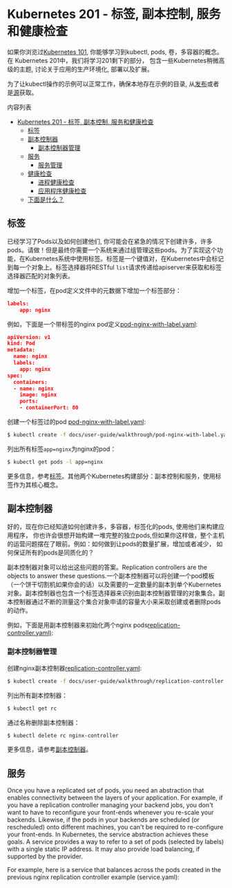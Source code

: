 # **Kubernetes 201 - 标签, 副本控制, 服务和健康检查**

如果你浏览过[Kubernetes 101](http://kubernetes.io/v1.0/docs/user-guide/walkthrough/README.html), 你能够学习到kubectl, pods, 卷，多容器的概念。在 Kubernetes 201中，我们将学习201剩下的部分， 包含一些Kubernetes稍微高级的主题, 讨论关于应用的生产环境化, 部署以及扩展。

为了让kubectl操作的示例可以正常工作，确保本地存在示例的目录, 从[发布](https://github.com/GoogleCloudPlatform/kubernetes/releases)或者是[源](https://github.com/GoogleCloudPlatform/kubernetes)获取。

内容列表

* [Kubernetes 201 - 标签, 副本控制, 服务和健康检查](http://kubernetes.io/v1.0/docs/user-guide/walkthrough/k8s201.html#kubernetes-201---labels-replication-controllers-services-and-health-checking)
   * [标签](http://kubernetes.io/v1.0/docs/user-guide/walkthrough/k8s201.html#labels)
   * [副本控制器](http://kubernetes.io/v1.0/docs/user-guide/walkthrough/k8s201.html#replication-controllers)
     * [副本控制器管理](http://kubernetes.io/v1.0/docs/user-guide/walkthrough/k8s201.html#replication-controller-management)
   * [服务](http://kubernetes.io/v1.0/docs/user-guide/walkthrough/k8s201.html#services)
     * [服务管理](http://kubernetes.io/v1.0/docs/user-guide/walkthrough/k8s201.html#service-management)
   * [健康检查](http://kubernetes.io/v1.0/docs/user-guide/walkthrough/k8s201.html#health-checking)
     * [进程健康检查](http://kubernetes.io/v1.0/docs/user-guide/walkthrough/k8s201.html#process-health-checking)
     * [应用程序健康检查](http://kubernetes.io/v1.0/docs/user-guide/walkthrough/k8s201.html#application-health-checking)
   * [下面是什么？](http://kubernetes.io/v1.0/docs/user-guide/walkthrough/k8s201.html#whats-next)
  
## **标签**

已经学习了Pods以及如何创建他们, 你可能会在紧急的情况下创建许多，许多pods。请做！但是最终你需要一个系统来通过组管理这些pods。为了实现这个功能，在Kubernetes系统中使用标签。标签是一个键值对，在Kubernetes中会标记到每一个对象上。标签选择器将RESTful `list`请求传递给apiserver来获取和标签选择器匹配的对象列表。

增加一个标签，在pod定义文件中的元数据下增加一个标签部分：

```json
labels:
    app: nginx
```

例如，下面是一个带标签的nginx pod定义[pod-nginx-with-label.yaml](http://kubernetes.io/v1.0/docs/user-guide/walkthrough/pod-nginx-with-label.yaml):

```json
apiVersion: v1
kind: Pod
metadata:
  name: nginx
  labels:
    app: nginx
spec:
  containers:
  - name: nginx
    image: nginx
    ports:
    - containerPort: 80
```

创建一个标签过的pod [pod-nginx-with-label.yaml](http://kubernetes.io/v1.0/docs/user-guide/walkthrough/pod-nginx-with-label.yaml):

```bash
$ kubectl create -f docs/user-guide/walkthrough/pod-nginx-with-label.yaml
```

列出所有标签`app=nginx`为nginx的pod：

```bash
$ kubectl get pods -l app=nginx
```

更多信息，参考[标签](http://kubernetes.io/v1.0/docs/user-guide/labels.html)。其他两个Kubernetes构建部分：副本控制和服务，使用标签作为其核心概念。

## **副本控制器**

好的，现在你已经知道如何创建许多，多容器，标签化的pods, 使用他们来构建应用程序， 你也许会很想开始构建一堆完整的独立pods,但如果你这样做，整个主机的运营问题摆在了眼前。例如：如何做到让pods的数量扩展，增加或者减少， 如何保证所有的pods是同质化的？

副本控制器对象可以给出这些问题的答案。Replication controllers are the objects to answer these questions.一个副本控制器可以将创建一个pod模板（一个饼干切割机如果你会的话）以及需要的一定数量的副本到单个Kubernetes对象。副本控制器也包含一个标签选择器来识别由副本控制器管理的对象集合。副本控制器通过不断的测量这个集合对象申请的容量大小来采取创建或者删除pods的动作。

例如，下面是用副本控制器来初始化两个nginx pods[replication-controller.yaml)](http://kubernetes.io/v1.0/docs/user-guide/walkthrough/replication-controller.yaml):

### **副本控制器管理**

创建nginx副本控制器[replication-controller.yaml](http://kubernetes.io/v1.0/docs/user-guide/walkthrough/replication-controller.yaml):

```bash
$ kubectl create -f docs/user-guide/walkthrough/replication-controller.yaml
```

列出所有副本控制器：

```bash
$ kubectl get rc
```

通过名称删除副本控制器：

```bash
$ kubectl delete rc nginx-controller
```

更多信息，请参考[副本控制器](http://kubernetes.io/v1.0/docs/user-guide/replication-controller.html)。

## **服务**

Once you have a replicated set of pods, you need an abstraction that enables connectivity between the layers of your application. For example, if you have a replication controller managing your backend jobs, you don't want to have to reconfigure your front-ends whenever you re-scale your backends. Likewise, if the pods in your backends are scheduled (or rescheduled) onto different machines, you can't be required to re-configure your front-ends. In Kubernetes, the service abstraction achieves these goals. A service provides a way to refer to a set of pods (selected by labels) with a single static IP address. It may also provide load balancing, if supported by the provider.

For example, here is a service that balances across the pods created in the previous nginx replication controller example (service.yaml):